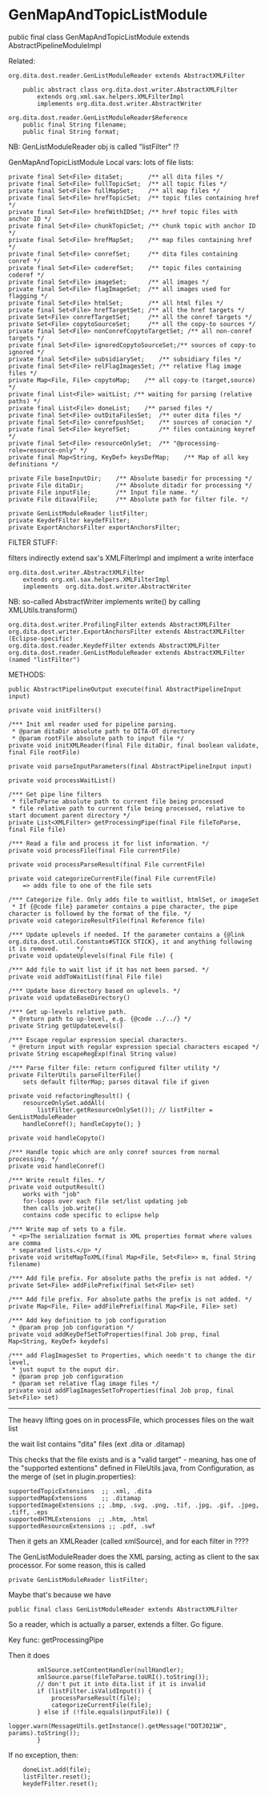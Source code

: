 #  GenMapAndTopicListModule

public final class GenMapAndTopicListModule extends AbstractPipelineModuleImpl

Related:

    org.dita.dost.reader.GenListModuleReader extends AbstractXMLFilter

        public abstract class org.dita.dost.writer.AbstractXMLFilter
		    extends org.xml.sax.helpers.XMLFilterImpl
			implements org.dita.dost.writer.AbstractWriter

	org.dita.dost.reader.GenListModuleReader$Reference
        public final String filename;
        public final String format;

 NB: GenListModuleReader obj is called "listFilter" !?


GenMapAndTopicListModule Local vars:  lots of file lists:

    private final Set<File> ditaSet;       /** all dita files */
    private final Set<File> fullTopicSet;  /** all topic files */
    private final Set<File> fullMapSet;    /** all map files */
    private final Set<File> hrefTopicSet;  /** topic files containing href */
    private final Set<File> hrefWithIDSet; /** href topic files with anchor ID */
    private final Set<File> chunkTopicSet; /** chunk topic with anchor ID */
    private final Set<File> hrefMapSet;    /** map files containing href */
    private final Set<File> conrefSet;     /** dita files containing conref */
    private final Set<File> coderefSet;    /** topic files containing coderef */
    private final Set<File> imageSet;      /** all images */
    private final Set<File> flagImageSet;  /** all images used for flagging */
    private final Set<File> htmlSet;       /** all html files */
    private final Set<File> hrefTargetSet; /** all the href targets */
    private Set<File> conrefTargetSet;     /** all the conref targets */
    private Set<File> copytoSourceSet;     /** all the copy-to sources */
    private final Set<File> nonConrefCopytoTargetSet; /** all non-conref targets */
    private final Set<File> ignoredCopytoSourceSet;/** sources of copy-to ignored */
    private final Set<File> subsidiarySet;    /** subsidiary files */
    private final Set<File> relFlagImagesSet; /** relative flag image files */
    private Map<File, File> copytoMap;    /** all copy-to (target,source) */
    private final List<File> waitList; /** waiting for parsing (relative paths) */
    private final List<File> doneList;    /** parsed files */
    private final Set<File> outDitaFilesSet;  /** outer dita files */
    private final Set<File> conrefpushSet;    /** sources of conacion */
    private final Set<File> keyrefSet;        /** files containing keyref */
    private final Set<File> resourceOnlySet;  /** "@processing-role=resource-only" */
    private final Map<String, KeyDef> keysDefMap;    /** Map of all key definitions */

    private File baseInputDir;    /** Absolute basedir for processing */
    private File ditaDir;         /** Absolute ditadir for processing */
    private File inputFile;       /** Input file name. */
    private File ditavalFile;     /** Absolute path for filter file. */

    private GenListModuleReader listFilter;
    private KeydefFilter keydefFilter;
    private ExportAnchorsFilter exportAnchorsFilter;

FILTER STUFF:

filters indirectly extend sax's XMLFilterImpl and implment a write interface

    org.dita.dost.writer.AbstractXMLFilter
	    extends org.xml.sax.helpers.XMLFilterImpl
		implements  org.dita.dost.writer.AbstractWriter

NB: so-called AbstractWriter implements write() by calling XMLUtils.transform()

    org.dita.dost.writer.ProfilingFilter extends AbstractXMLFilter
	org.dita.dost.writer.ExportAnchorsFilter extends AbstractXMLFilter (Eclipse-specific)
	org.dita.dost.reader.KeydefFilter extends AbstractXMLFilter
	org.dita.dost.reader.GenListModuleReader extends AbstractXMLFilter (named "listFilter")



METHODS:

    public AbstractPipelineOutput execute(final AbstractPipelineInput input)

    private void initFilters()

    /*** Init xml reader used for pipeline parsing.
     * @param ditaDir absolute path to DITA-OT directory
     * @param rootFile absolute path to input file */
    private void initXMLReader(final File ditaDir, final boolean validate, final File rootFile)

    private void parseInputParameters(final AbstractPipelineInput input)

    private void processWaitList()

    /*** Get pipe line filters
     * fileToParse absolute path to current file being processed
     * file relative path to current file being processed, relative to start document parent directory */
    private List<XMLFilter> getProcessingPipe(final File fileToParse, final File file)

    /*** Read a file and process it for list information. */
    private void processFile(final File currentFile)

    private void processParseResult(final File currentFile)

    private void categorizeCurrentFile(final File currentFile)
	    => adds file to one of the file sets

    /*** Categorize file. Only adds file to waitlist, htmlSet, or imageSet
     * If {@code file} parameter contains a pipe character, the pipe character is followed by the format of the file. */
    private void categorizeResultFile(final Reference file)

    /*** Update uplevels if needed. If the parameter contains a {@link org.dita.dost.util.Constants#STICK STICK}, it and anything following it is removed.     */
    private void updateUplevels(final File file) {

    /*** Add file to wait list if it has not been parsed. */
    private void addToWaitList(final File file)

    /*** Update base directory based on uplevels. */
    private void updateBaseDirectory()

    /*** Get up-levels relative path.
     * @return path to up-level, e.g. {@code ../../} */
    private String getUpdateLevels()

    /*** Escape regular expression special characters.
     * @return input with regular expression special characters escaped */
    private String escapeRegExp(final String value)

    /*** Parse filter file: return configured filter utility */
    private FilterUtils parseFilterFile()
	    sets default filterMap; parses ditaval file if given

    private void refactoringResult() {
        resourceOnlySet.addAll(
		    listFilter.getResourceOnlySet()); // listFilter = GenListModuleReader
        handleConref(); handleCopyto(); }

    private void handleCopyto()

    /*** Handle topic which are only conref sources from normal processing. */
    private void handleConref()

    /*** Write result files. */
    private void outputResult()
	    works with "job"
	    for-loops over each file set/list updating job
		then calls job.write()
		contains code specific to eclipse help

    /*** Write map of sets to a file.
     * <p>The serialization format is XML properties format where values are comma
     * separated lists.</p> */
    private void writeMapToXML(final Map<File, Set<File>> m, final String filename)

    /*** Add file prefix. For absolute paths the prefix is not added. */
    private Set<File> addFilePrefix(final Set<File> set)

    /*** Add file prefix. For absolute paths the prefix is not added. */
    private Map<File, File> addFilePrefix(final Map<File, File> set)

    /*** Add key definition to job configuration
     * @param prop job configuration */
    private void addKeyDefSetToProperties(final Job prop, final Map<String, KeyDef> keydefs)

    /*** add FlagImagesSet to Properties, which needn't to change the dir level,
     * just ouput to the ouput dir.
     * @param prop job configuration
     * @param set relative flag image files */
    private void addFlagImagesSetToProperties(final Job prop, final Set<File> set)


****************

The heavy lifting goes on in processFile, which processes files on the wait list

the wait list contains "dita" files (ext .dita or .ditamap)

This checks that the file exists and is a "valid target" - meaning,
has one of the "supported extentions" defined in FileUtils.java, from
Configuration, as the merge of (set in plugin.properties):

    supportedTopicExtensions  ;; .xml, .dita
    supportedMapExtensions    ;; .ditamap
	supportedImageExtensions ;; .bmp, .svg, .png, .tif, .jpg, .gif, .jpeg, .tiff, .eps
	supportedHTMLExtensions  ;; .htm, .html
	supportedResourceExtensions ;; .pdf, .swf

Then it gets an XMLReader (called xmlSource), and for each filter in ????

The GenListModuleReader does the XML parsing, acting as client to the
sax processor.  For some reason, this is called

    private GenListModuleReader listFilter;

Maybe that's because we have

    public final class GenListModuleReader extends AbstractXMLFilter

So a reader, which is actually a parser, extends a filter.  Go figure.

Key func: getProcessingPipe

Then it does

            xmlSource.setContentHandler(nullHandler);
            xmlSource.parse(fileToParse.toURI().toString());
            // don't put it into dita.list if it is invalid
            if (listFilter.isValidInput()) {
                processParseResult(file);
                categorizeCurrentFile(file);
            } else if (!file.equals(inputFile)) {
                logger.warn(MessageUtils.getInstance().getMessage("DOTJ021W", params).toString());
            }

If no exception, then:

        doneList.add(file);
        listFilter.reset();
        keydefFilter.reset();


